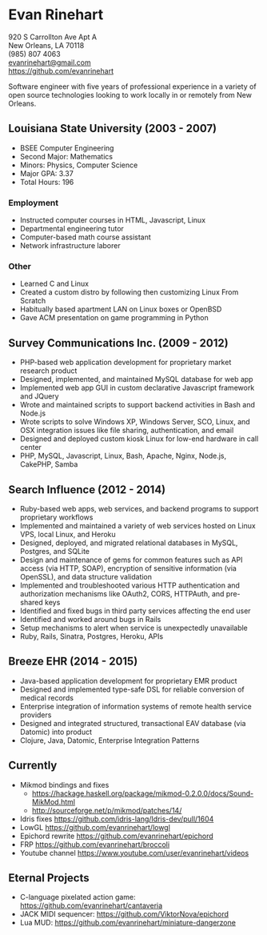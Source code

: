 # Evan Rinehart

920 S Carrollton Ave Apt A<br>
New Orleans, LA 70118<br>
(985) 807 4063<br>
evanrinehart@gmail.com<br>
https://github.com/evanrinehart<br>

Software engineer with five years of professional experience in a variety of
open source technologies looking to work locally in or remotely from New Orleans.

## Louisiana State University (2003 - 2007)

- BSEE Computer Engineering
- Second Major: Mathematics
- Minors: Physics, Computer Science
- Major GPA: 3.37
- Total Hours: 196

### Employment
- Instructed computer courses in HTML, Javascript, Linux
- Departmental engineering tutor
- Computer-based math course assistant
- Network infrastructure laborer

### Other
- Learned C and Linux 
- Created a custom distro by following then customizing Linux From Scratch
- Habitually based apartment LAN on Linux boxes or OpenBSD
- Gave ACM presentation on game programming in Python

## Survey Communications Inc. (2009 - 2012)

- PHP-based web application development for proprietary market research product
- Designed, implemented, and maintained MySQL database for web app
- Implemented web app GUI in custom declarative Javascript framework and JQuery
- Wrote and maintained scripts to support backend activities in Bash and Node.js
- Wrote scripts to solve Windows XP, Windows Server, SCO, Linux, and OSX integration issues like file sharing, authentication, and email
- Designed and deployed custom kiosk Linux for low-end hardware in call center
- PHP, MySQL, Javascript, Linux, Bash, Apache, Nginx, Node.js, CakePHP, Samba

## Search Influence (2012 - 2014)

- Ruby-based web apps, web services, and backend programs to support proprietary workflows
- Implemented and maintained a variety of web services hosted on Linux VPS, local Linux, and Heroku
- Designed, deployed, and migrated relational databases in MySQL, Postgres, and SQLite
- Design and maintenance of gems for common features such as API access (via HTTP, SOAP), encryption of sensitive information (via OpenSSL), and data structure validation
- Implemented and troubleshooted various HTTP authentication and authorization mechanisms like OAuth2, CORS, HTTPAuth, and pre-shared keys
- Identified and fixed bugs in third party services affecting the end user
- Identified and worked around bugs in Rails
- Setup mechanisms to alert when service is unexpectedly unavailable
- Ruby, Rails, Sinatra, Postgres, Heroku, APIs

## Breeze EHR (2014 - 2015)

- Java-based application development for proprietary EMR product
- Designed and implemented type-safe DSL for reliable conversion of medical records
- Enterprise integration of information systems of remote health service providers
- Designed and integrated structured, transactional EAV database (via Datomic) into product
- Clojure, Java, Datomic, Enterprise Integration Patterns

## Currently

- Mikmod bindings and fixes
  - https://hackage.haskell.org/package/mikmod-0.2.0.0/docs/Sound-MikMod.html
  - http://sourceforge.net/p/mikmod/patches/14/
- Idris fixes https://github.com/idris-lang/Idris-dev/pull/1604
- LowGL https://github.com/evanrinehart/lowgl
- Epichord rewrite https://github.com/evanrinehart/epichord
- FRP https://github.com/evanrinehart/broccoli
- Youtube channel https://www.youtube.com/user/evanrinehart/videos

## Eternal Projects

- C-language pixelated action game: https://github.com/evanrinehart/cantaveria
- JACK MIDI sequencer: https://github.com/ViktorNova/epichord
- Lua MUD: https://github.com/evanrinehart/miniature-dangerzone
